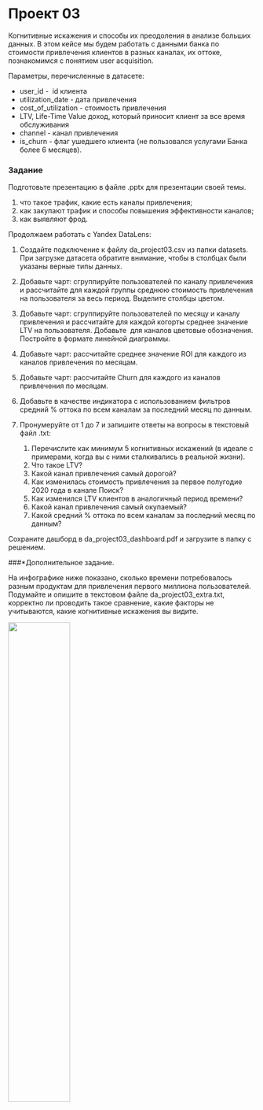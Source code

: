 # Проект 03

Когнитивные искажения и способы их преодоления в анализе больших данных.
В этом кейсе мы будем работать с данными банка по стоимости привлечения клиентов в разных каналах, их оттоке, познакомимся с понятием user acquisition.

Параметры, перечисленные в датасете:

- user_id -  id клиента
- utilization_date - дата привлечения
- cost_of_utilization - стоимость привлечения
- LTV, Life-Time Value доход, который приносит клиент за все время обслуживания
- channel - канал привлечения
- is_churn - флаг ушедшего клиента (не пользовался услугами Банка более 6 месяцев).


### Задание

Подготовьте презентацию в файле .pptx для презентации своей темы.

1. что такое трафик, какие есть каналы привлечения;
2. как закупают трафик и способы повышения эффективности каналов;
3. как выявляют фрод.

Продолжаем работать с Yandex DataLens:

1. Создайте подключение к файлу da_project03.csv из папки datasets. При загрузке датасета обратите внимание, чтобы в столбцах были указаны верные типы данных.

2. Добавьте чарт: сгруппируйте пользователей по каналу привлечения и рассчитайте для каждой группы среднюю стоимость привлечения на пользователя за весь период. Выделите столбцы цветом. 

3. Добавьте чарт: сгруппируйте пользователей по месяцу и каналу привлечения и рассчитайте для каждой когорты среднее значение LTV на пользователя. Добавьте  для каналов цветовые обозначения. Постройте в формате линейной диаграммы.

4. Добавьте чарт: рассчитайте среднее значение ROI для каждого из каналов привлечения по месяцам.

5. Добавьте чарт: рассчитайте Churn для каждого из каналов привлечения по месяцам.

6. Добавьте в качестве индикатора с использованием фильтров средний % оттока по всем каналам за последний месяц по данным.

7. Пронумеруйте от 1 до 7 и запишите ответы на вопросы в текстовый файл .txt:

   1. Перечислите как минимум 5 когнитивных искажений (в идеале с примерами, когда вы с ними сталкивались в реальной жизни).
   2. Что такое LTV?
   3. Какой канал привлечения самый дорогой?
   4. Как изменилась стоимость привлечения за первое полугодие 2020 года в канале Поиск?
   5. Как изменился LTV клиентов в аналогичный период времени?
   6. Какой канал привлечения самый окупаемый?
   7. Какой средний % оттока по всем каналам за последний месяц по данным?

Сохраните дашборд в da_project03_dashboard.pdf и загрузите в папку с решением.


###*Дополнительное задание.

На инфографике ниже показано, сколько времени потребовалось разным продуктам для привлечения первого миллиона пользователей. Подумайте и опишите в текстовом файле da_project03_extra.txt, корректно ли проводить такое сравнение, какие факторы не учитываются, какие когнитивные искажения вы видите.

<img src="https://lh5.googleusercontent.com/Qc4lX19bYU_JL3Kvd8vM32eOF8kSGLBjG9APf10D450LT9MEa50yoHgZbvogCyDNdBkCyIL5qCFIgy6hT1M8MbdfdWEwhHzG4yK38N4_RWuA_xbZLZqWJ1EEXOqw54pc4NZWYO_WNjnFrFRMH9nQmMrAC_C_706oB58-UcolTrZchyyIoSppA141dL5nNA" width=50% height=50% >


